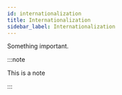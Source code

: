 ```yaml
---
id: internationalization
title: Internationalization
sidebar_label: Internationalization
---
```


Something important.

:::note

This is a note

:::
